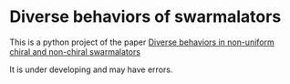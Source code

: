 # Diverse behaviors of swarmalators

This is a python project of the paper [Diverse behaviors in non-uniform chiral and non-chiral swarmalators](https://www.nature.com/articles/s41467-023-36563-4)

It is under developing and may have errors. 